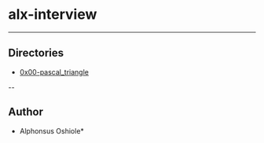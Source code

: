 # alx-interview
---

## Directories

* [0x00-pascal_triangle](./0-pascal_triangle.py)




--
## Author
* Alphonsus Oshiole*
